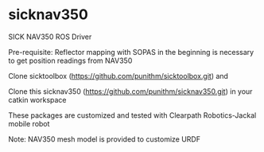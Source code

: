 # sicknav350
SICK NAV350 ROS Driver

Pre-requisite: Reflector mapping with SOPAS in the beginning is necessary to get position readings from NAV350

Clone sicktoolbox (https://github.com/punithm/sicktoolbox.git) and 

Clone this sicknav350 (https://github.com/punithm/sicknav350.git) in your catkin workspace

These packages are customized and tested with Clearpath Robotics-Jackal mobile robot

Note: NAV350 mesh model is provided to customize URDF
